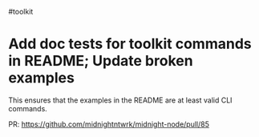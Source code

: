 #toolkit
# Add doc tests for toolkit commands in README; Update broken examples

This ensures that the examples in the README are at least valid CLI commands.

PR: https://github.com/midnightntwrk/midnight-node/pull/85
